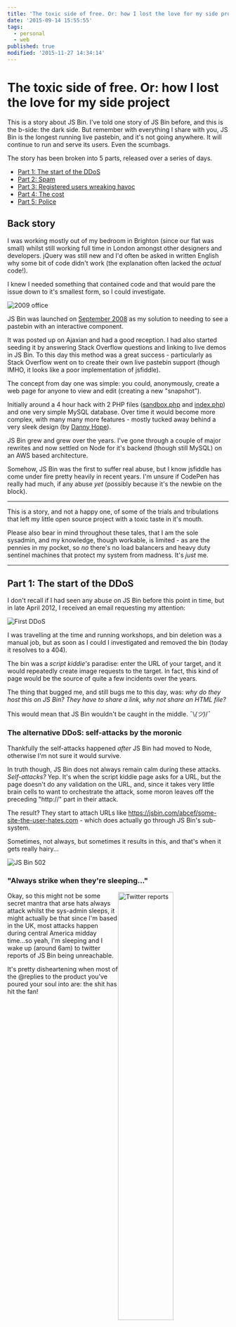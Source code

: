 ```yaml
---
title: 'The toxic side of free. Or: how I lost the love for my side project (part 1)'
date: '2015-09-14 15:55:55'
tags:
  - personal
  - web
published: true
modified: '2015-11-27 14:34:14'
---
```

# The toxic side of free. Or: how I lost the love for my side project

This is a story about JS Bin. I've told one story of JS Bin before, and this is the b-side: the dark side. But remember with everything I share with you, JS Bin is the longest running live pastebin, and it's not going anywhere. It will continue to run and serve its users. Even the scumbags.

<!--more-->

The story has been broken into 5 parts, released over a series of days.

- [Part 1: The start of the DDoS](/jsbin-toxic-part-1)
- [Part 2: Spam](/jsbin-toxic-part-2)
- [Part 3: Registered users wreaking havoc](/jsbin-toxic-part-3)
- [Part 4: The cost](/jsbin-toxic-part-4)
- [Part 5: Police](/jsbin-toxic-part-5)

## Back story

I was working mostly out of my bedroom in Brighton (since our flat was small) whilst still working full time in London amongst other designers and developers. jQuery was still new and I'd often be asked in written English why some bit of code didn't work (the explanation often lacked the *actual* code!).

I knew I needed something that contained code and that would pare the issue down to it's smallest form, so I could investigate.

![2009 office](/images/office-2009.jpg)

JS Bin was launched on [September 2008](https://remysharp.com/2008/10/06/js-bin-for-collaborative-javascript-debugging) as my solution to needing to see a pastebin with an interactive component.

It was posted up on Ajaxian and had a good reception. I had also started seeding it by answering Stack Overflow questions and linking to live demos in JS Bin. To this day this method was a great success - particularly as Stack Overflow went on to create their own live pastebin support (though IMHO, it looks like a poor implementation of jsfiddle).

The concept from day one was simple: you could, anonymously, create a web page for anyone to view and edit (creating a new "snapshot").

Initially around a 4 hour hack with 2 PHP files ([sandbox.php](https://github.com/jsbin/jsbin/blob/e895c32089ac1bd310b5d91aecabda219f2eccea/sandbox.php) and [index.php](https://github.com/jsbin/jsbin/blob/e895c32089ac1bd310b5d91aecabda219f2eccea/index.php)) and one very simple MySQL database. Over time it would become more complex, with many many more features - mostly tucked away behind a very sleek design (by [Danny Hope](https://twitter.com/yandle)).

JS Bin grew and grew over the years. I've gone through a couple of major rewrites and now settled on Node for it's backend (though still MySQL) on an AWS based architecture.

Somehow, JS Bin was the first to suffer real abuse, but I know jsfiddle has come under fire pretty heavily in recent years. I'm unsure if CodePen has really had much, if any abuse *yet* (possibly because it's the newbie on the block).

---

This is a story, and not a happy one, of some of the trials and tribulations that left my little open source project with a toxic taste in it's mouth.

Please also bear in mind throughout these tales, that I am the sole sysadmin, and my knowledge, though workable, is limited - as are the pennies in my pocket, so *no* there's no load balancers and heavy duty sentinel machines that protect my system from madness. It's *just* me.

---

## Part 1: The start of the DDoS

I don't recall if I had seen any abuse on JS Bin before this point in time, but in late April 2012, I received an email requesting my attention:

![First DDoS](/images/jsbin-first-ddos.png)

I was travelling at the time and running workshops, and bin deletion was a manual job, but as soon as I could I investigated and removed the bin (today it resolves to a 404).

The bin was a *script kiddie's* paradise: enter the URL of your target, and it would repeatedly create image requests to the target. In fact, this kind of page would be the source of quite a few incidents over the years.

The thing that bugged me, and still bugs me to this day, was: *why do they host this on JS Bin? They have to share a link, why not share an HTML file?*

This would mean that JS Bin wouldn't be caught in the middle. ¯\\_(ツ)_/¯

### The alternative DDoS: self-attacks by the moronic

Thankfully the self-attacks happened *after* JS Bin had moved to Node, otherwise I'm not sure it would survive.

In truth though, JS Bin does not always remain calm during these attacks. *Self-attacks?* Yep. It's when the script kiddie page asks for a URL, but the page doesn't do any validation on the URL, and, since it takes very little brain cells to want to orchestrate the attack, some moron leaves off the preceding "http://" part in their attack.

The result? They start to attach URLs like https://jsbin.com/abcef/some-site-the-user-hates.com - which does actually go through JS Bin's sub-system.

Sometimes, not always, but sometimes it results in this, and that's when it gets really hairy...

![JS Bin 502](/images/jsbin-502.jpg)


### "Always strike when they're sleeping..."

<img src="/images/jsbin-twitter-reports.jpg" style="width: 50%; display: block; float: right" alt="Twitter reports">

Okay, so this might not be some secret mantra that arse hats always attack whilst the sys-admin sleeps, it might actually be that since I'm based in the UK, most attacks happen during central America midday time...so yeah, I'm sleeping and I wake up (around 6am) to twitter reports of JS Bin being unreachable.

It's pretty disheartening when most of the @replies to the product you've poured your soul into are: the shit has hit the fan!

<div style="clear:both"></div>

### When there's an endless supply of shit

I actually have a [runbook](https://jsbin.com/help/runbook/slow-response) for when this happens. When JS Bin comes under heavy fire, whatever that attack looks like. Most of the time the solution would be to restart JS Bin. However, it would also tend to come from a few specific IP addresses.

I do also get AWS CloudWatch alerts when the CPU on JS Bin machines run high (for a number of seconds). The constant hitting traffic against the node process (yes...a single process) results in the process being constantly "busy", i.e. high CPU rate, so there *are* alarms I get.

So the runbook would scan the latest 200 lines (or so) of the access log and spit out the unique IPs and the count of their hits. From there, would go about `iptable`'ing the addresses (i.e. blocking the IP address).

One night got *so bad* that I had to write a script in a cronjob that would repeatedly scan the logs for any IP hitting JS Bin more than some arbitrary figure, and it would ban them.

It did resolve the issue. It also randomly blocked many, many more regular users who were keen to let me know via Twitter and the GitHub issues (which is a good thing, I'm not complaining - it just sucks for them that they got caught in the cross fire).

### fail2ban

Eventually I cottoned on to using [fail2ban](http://www.fail2ban.org/wiki/index.php/Main_Page) to protect my machine from repeated hits from a specific IP address. Since installing around late 2014, it's massively reduced the attacks of this nature.

The unfortunate side effect is that it also blocks out classroom use of JS Bin, since JS Bin sends XHR writes *all the time*, fail2ban sees this all coming from a single IP, and goes ahead and denies the eager young class from learning.

In this situation, classes have got in touch via any channel possible, and I've white listed their IP address manually. I know it's caught some people out, but, sadly, this is the cost I've had to pay.

### null

One other trick that I added to JS Bin, is that the iframe that the output is rendered into is forced to resolve to http://null.jsbin.com, which in turn returns a [204](http://www.w3.org/Protocols/rfc2616/rfc2616-sec10.html#sec10.2.5) (this is done by injecting a `base` tag into the preview).

This small change also reduced a huge number of requests, particularly when users are putting placeholder images in their bins, and the bin re-renders automatically on every key press. The preview might load 10 blank images, but "blank" actually meant it didn't have a source, which means it was hitting JS Bin.

Now, the output simply resolves to null.jsbin.com, is responded to using nginx and never touches JS Bin.

---

Come back for [part 2](/jsbin-toxic-part-2): the trials of dealing with spam in it's various forms!
